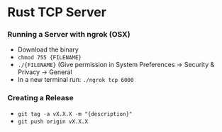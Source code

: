 # Rust TCP Server

### Running a Server with ngrok (OSX)
 - Download the binary
 - `chmod 755 {FILENAME}`
 - `./{FILENAME}` (Give permission in System Preferences -> Security & Privacy -> General
 - In a new terminal run: `./ngrok tcp 6000`


### Creating a Release
- `git tag -a vX.X.X -m "{description}"`
- `git push origin vX.X.X`

